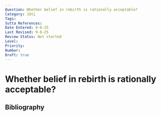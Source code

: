 ```yaml
---
Question: Whether belief in rebirth is rationally acceptable?
Category: Jāti
Tags: 
Sutta References: 
Date Entered: 9-8-25
Last Revised: 9-8-25
Review Status: Not started
Level: 
Priority: 
Number: 
Draft: true
---
```


# Whether belief in rebirth is rationally acceptable?

## Bibliography

<!-- 

Notes:



-->